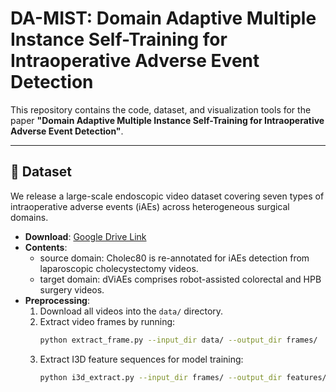 # DA-MIST: Domain Adaptive Multiple Instance Self-Training for Intraoperative Adverse Event Detection

This repository contains the code, dataset, and visualization tools for the paper **"Domain Adaptive Multiple Instance Self-Training for Intraoperative Adverse Event Detection"**.

---

## 📂 Dataset

We release a large-scale endoscopic video dataset covering seven types of intraoperative adverse events (iAEs) across heterogeneous surgical domains.

- **Download**: [Google Drive Link](https://drive.google.com/drive/folders/19ahVLgS_LQjxGFPtC3tJ-Nicv6EMKiPo?usp=sharing)
- **Contents**:
  - source domain: Cholec80 is re-annotated for iAEs detection from laparoscopic cholecystectomy videos.
  - target domain: dViAEs comprises robot-assisted colorectal and HPB surgery videos.
- **Preprocessing**:
  1. Download all videos into the `data/` directory.
  2. Extract video frames by running:
     ```bash
     python extract_frame.py --input_dir data/ --output_dir frames/
     ```
  3. Extract I3D feature sequences for model training:
     ```bash
     python i3d_extract.py --input_dir frames/ --output_dir features/
     ```

